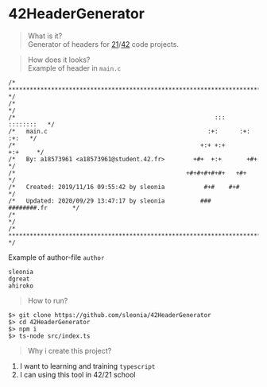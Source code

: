 # 42HeaderGenerator
> What is it?  
Generator of headers for
[21](https://21-school.ru/)/[42](https://www.42.fr/en/) code projects.

> How does it looks?  
Example of header in `main.c`
```
/* ************************************************************************** */
/*                                                                            */
/*                                                        :::      ::::::::   */
/*   main.c                                             :+:      :+:    :+:   */
/*                                                    +:+ +:+         +:+     */
/*   By: a18573961 <a18573961@student.42.fr>        +#+  +:+       +#+        */
/*                                                +#+#+#+#+#+   +#+           */
/*   Created: 2019/11/16 09:55:42 by sleonia           #+#    #+#             */
/*   Updated: 2020/09/29 13:47:17 by sleonia          ###   ########.fr       */
/*                                                                            */
/* ************************************************************************** */
```
Example of author-file `author`
```
sleonia
dgreat
ahiroko
```

<!-- > How to using? -->
> How to run?
```
$> git clone https://github.com/sleonia/42HeaderGenerator
$> cd 42HeaderGenerator
$> npm i
$> ts-node src/index.ts
```

> Why i create this project?  
1) I want to learning and training `typescript`
2) I can using this tool in 42/21 school